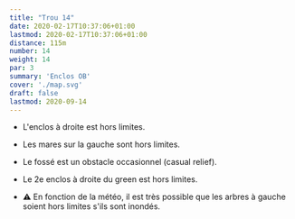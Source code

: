 ```yaml
---
title: "Trou 14"
date: 2020-02-17T10:37:06+01:00
lastmod: 2020-02-17T10:37:06+01:00
distance: 115m
number: 14
weight: 14
par: 3
summary: 'Enclos OB'
cover: './map.svg'
draft: false
lastmod: 2020-09-14
---
```


- L'enclos à droite est hors limites.
- Les mares sur la gauche sont hors limites.
- Le fossé est un obstacle occasionnel (casual relief).
- Le 2e enclos à droite du green est hors limites.

- ⚠️ En fonction de la météo, il est très possible que les arbres à gauche soient hors limites s'ils sont inondés.

